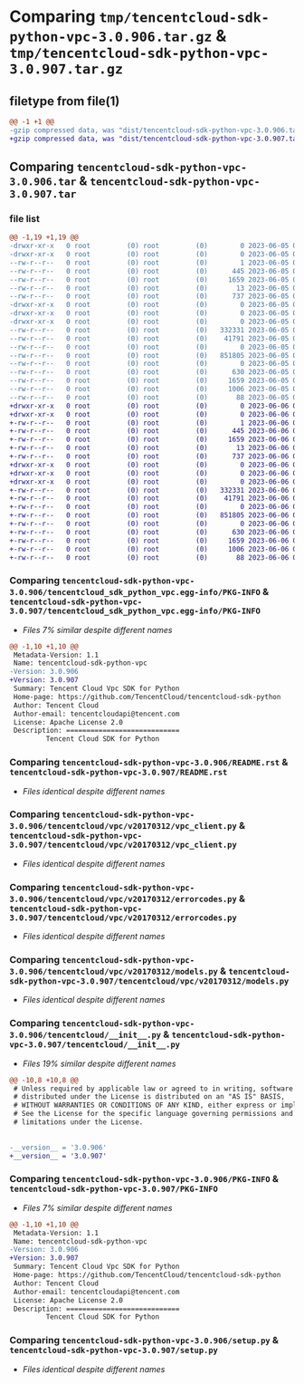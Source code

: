 # Comparing `tmp/tencentcloud-sdk-python-vpc-3.0.906.tar.gz` & `tmp/tencentcloud-sdk-python-vpc-3.0.907.tar.gz`

## filetype from file(1)

```diff
@@ -1 +1 @@
-gzip compressed data, was "dist/tencentcloud-sdk-python-vpc-3.0.906.tar", last modified: Mon Jun  5 00:46:30 2023, max compression
+gzip compressed data, was "dist/tencentcloud-sdk-python-vpc-3.0.907.tar", last modified: Tue Jun  6 02:39:09 2023, max compression
```

## Comparing `tencentcloud-sdk-python-vpc-3.0.906.tar` & `tencentcloud-sdk-python-vpc-3.0.907.tar`

### file list

```diff
@@ -1,19 +1,19 @@
-drwxr-xr-x   0 root         (0) root         (0)        0 2023-06-05 00:46:30.000000 tencentcloud-sdk-python-vpc-3.0.906/
-drwxr-xr-x   0 root         (0) root         (0)        0 2023-06-05 00:46:30.000000 tencentcloud-sdk-python-vpc-3.0.906/tencentcloud_sdk_python_vpc.egg-info/
--rw-r--r--   0 root         (0) root         (0)        1 2023-06-05 00:46:30.000000 tencentcloud-sdk-python-vpc-3.0.906/tencentcloud_sdk_python_vpc.egg-info/dependency_links.txt
--rw-r--r--   0 root         (0) root         (0)      445 2023-06-05 00:46:30.000000 tencentcloud-sdk-python-vpc-3.0.906/tencentcloud_sdk_python_vpc.egg-info/SOURCES.txt
--rw-r--r--   0 root         (0) root         (0)     1659 2023-06-05 00:46:30.000000 tencentcloud-sdk-python-vpc-3.0.906/tencentcloud_sdk_python_vpc.egg-info/PKG-INFO
--rw-r--r--   0 root         (0) root         (0)       13 2023-06-05 00:46:30.000000 tencentcloud-sdk-python-vpc-3.0.906/tencentcloud_sdk_python_vpc.egg-info/top_level.txt
--rw-r--r--   0 root         (0) root         (0)      737 2023-06-05 00:46:30.000000 tencentcloud-sdk-python-vpc-3.0.906/README.rst
-drwxr-xr-x   0 root         (0) root         (0)        0 2023-06-05 00:46:30.000000 tencentcloud-sdk-python-vpc-3.0.906/tencentcloud/
-drwxr-xr-x   0 root         (0) root         (0)        0 2023-06-05 00:46:30.000000 tencentcloud-sdk-python-vpc-3.0.906/tencentcloud/vpc/
-drwxr-xr-x   0 root         (0) root         (0)        0 2023-06-05 00:46:30.000000 tencentcloud-sdk-python-vpc-3.0.906/tencentcloud/vpc/v20170312/
--rw-r--r--   0 root         (0) root         (0)   332331 2023-06-05 00:46:30.000000 tencentcloud-sdk-python-vpc-3.0.906/tencentcloud/vpc/v20170312/vpc_client.py
--rw-r--r--   0 root         (0) root         (0)    41791 2023-06-05 00:46:30.000000 tencentcloud-sdk-python-vpc-3.0.906/tencentcloud/vpc/v20170312/errorcodes.py
--rw-r--r--   0 root         (0) root         (0)        0 2023-06-05 00:46:30.000000 tencentcloud-sdk-python-vpc-3.0.906/tencentcloud/vpc/v20170312/__init__.py
--rw-r--r--   0 root         (0) root         (0)   851805 2023-06-05 00:46:30.000000 tencentcloud-sdk-python-vpc-3.0.906/tencentcloud/vpc/v20170312/models.py
--rw-r--r--   0 root         (0) root         (0)        0 2023-06-05 00:46:30.000000 tencentcloud-sdk-python-vpc-3.0.906/tencentcloud/vpc/__init__.py
--rw-r--r--   0 root         (0) root         (0)      630 2023-06-05 00:46:30.000000 tencentcloud-sdk-python-vpc-3.0.906/tencentcloud/__init__.py
--rw-r--r--   0 root         (0) root         (0)     1659 2023-06-05 00:46:30.000000 tencentcloud-sdk-python-vpc-3.0.906/PKG-INFO
--rw-r--r--   0 root         (0) root         (0)     1006 2023-06-05 00:46:30.000000 tencentcloud-sdk-python-vpc-3.0.906/setup.py
--rw-r--r--   0 root         (0) root         (0)       88 2023-06-05 00:46:30.000000 tencentcloud-sdk-python-vpc-3.0.906/setup.cfg
+drwxr-xr-x   0 root         (0) root         (0)        0 2023-06-06 02:39:09.000000 tencentcloud-sdk-python-vpc-3.0.907/
+drwxr-xr-x   0 root         (0) root         (0)        0 2023-06-06 02:39:09.000000 tencentcloud-sdk-python-vpc-3.0.907/tencentcloud_sdk_python_vpc.egg-info/
+-rw-r--r--   0 root         (0) root         (0)        1 2023-06-06 02:39:09.000000 tencentcloud-sdk-python-vpc-3.0.907/tencentcloud_sdk_python_vpc.egg-info/dependency_links.txt
+-rw-r--r--   0 root         (0) root         (0)      445 2023-06-06 02:39:09.000000 tencentcloud-sdk-python-vpc-3.0.907/tencentcloud_sdk_python_vpc.egg-info/SOURCES.txt
+-rw-r--r--   0 root         (0) root         (0)     1659 2023-06-06 02:39:09.000000 tencentcloud-sdk-python-vpc-3.0.907/tencentcloud_sdk_python_vpc.egg-info/PKG-INFO
+-rw-r--r--   0 root         (0) root         (0)       13 2023-06-06 02:39:09.000000 tencentcloud-sdk-python-vpc-3.0.907/tencentcloud_sdk_python_vpc.egg-info/top_level.txt
+-rw-r--r--   0 root         (0) root         (0)      737 2023-06-06 02:39:09.000000 tencentcloud-sdk-python-vpc-3.0.907/README.rst
+drwxr-xr-x   0 root         (0) root         (0)        0 2023-06-06 02:39:09.000000 tencentcloud-sdk-python-vpc-3.0.907/tencentcloud/
+drwxr-xr-x   0 root         (0) root         (0)        0 2023-06-06 02:39:09.000000 tencentcloud-sdk-python-vpc-3.0.907/tencentcloud/vpc/
+drwxr-xr-x   0 root         (0) root         (0)        0 2023-06-06 02:39:09.000000 tencentcloud-sdk-python-vpc-3.0.907/tencentcloud/vpc/v20170312/
+-rw-r--r--   0 root         (0) root         (0)   332331 2023-06-06 02:39:09.000000 tencentcloud-sdk-python-vpc-3.0.907/tencentcloud/vpc/v20170312/vpc_client.py
+-rw-r--r--   0 root         (0) root         (0)    41791 2023-06-06 02:39:09.000000 tencentcloud-sdk-python-vpc-3.0.907/tencentcloud/vpc/v20170312/errorcodes.py
+-rw-r--r--   0 root         (0) root         (0)        0 2023-06-06 02:39:09.000000 tencentcloud-sdk-python-vpc-3.0.907/tencentcloud/vpc/v20170312/__init__.py
+-rw-r--r--   0 root         (0) root         (0)   851805 2023-06-06 02:39:09.000000 tencentcloud-sdk-python-vpc-3.0.907/tencentcloud/vpc/v20170312/models.py
+-rw-r--r--   0 root         (0) root         (0)        0 2023-06-06 02:39:09.000000 tencentcloud-sdk-python-vpc-3.0.907/tencentcloud/vpc/__init__.py
+-rw-r--r--   0 root         (0) root         (0)      630 2023-06-06 02:39:09.000000 tencentcloud-sdk-python-vpc-3.0.907/tencentcloud/__init__.py
+-rw-r--r--   0 root         (0) root         (0)     1659 2023-06-06 02:39:09.000000 tencentcloud-sdk-python-vpc-3.0.907/PKG-INFO
+-rw-r--r--   0 root         (0) root         (0)     1006 2023-06-06 02:39:09.000000 tencentcloud-sdk-python-vpc-3.0.907/setup.py
+-rw-r--r--   0 root         (0) root         (0)       88 2023-06-06 02:39:09.000000 tencentcloud-sdk-python-vpc-3.0.907/setup.cfg
```

### Comparing `tencentcloud-sdk-python-vpc-3.0.906/tencentcloud_sdk_python_vpc.egg-info/PKG-INFO` & `tencentcloud-sdk-python-vpc-3.0.907/tencentcloud_sdk_python_vpc.egg-info/PKG-INFO`

 * *Files 7% similar despite different names*

```diff
@@ -1,10 +1,10 @@
 Metadata-Version: 1.1
 Name: tencentcloud-sdk-python-vpc
-Version: 3.0.906
+Version: 3.0.907
 Summary: Tencent Cloud Vpc SDK for Python
 Home-page: https://github.com/TencentCloud/tencentcloud-sdk-python
 Author: Tencent Cloud
 Author-email: tencentcloudapi@tencent.com
 License: Apache License 2.0
 Description: ============================
         Tencent Cloud SDK for Python
```

### Comparing `tencentcloud-sdk-python-vpc-3.0.906/README.rst` & `tencentcloud-sdk-python-vpc-3.0.907/README.rst`

 * *Files identical despite different names*

### Comparing `tencentcloud-sdk-python-vpc-3.0.906/tencentcloud/vpc/v20170312/vpc_client.py` & `tencentcloud-sdk-python-vpc-3.0.907/tencentcloud/vpc/v20170312/vpc_client.py`

 * *Files identical despite different names*

### Comparing `tencentcloud-sdk-python-vpc-3.0.906/tencentcloud/vpc/v20170312/errorcodes.py` & `tencentcloud-sdk-python-vpc-3.0.907/tencentcloud/vpc/v20170312/errorcodes.py`

 * *Files identical despite different names*

### Comparing `tencentcloud-sdk-python-vpc-3.0.906/tencentcloud/vpc/v20170312/models.py` & `tencentcloud-sdk-python-vpc-3.0.907/tencentcloud/vpc/v20170312/models.py`

 * *Files identical despite different names*

### Comparing `tencentcloud-sdk-python-vpc-3.0.906/tencentcloud/__init__.py` & `tencentcloud-sdk-python-vpc-3.0.907/tencentcloud/__init__.py`

 * *Files 19% similar despite different names*

```diff
@@ -10,8 +10,8 @@
 # Unless required by applicable law or agreed to in writing, software
 # distributed under the License is distributed on an "AS IS" BASIS,
 # WITHOUT WARRANTIES OR CONDITIONS OF ANY KIND, either express or implied.
 # See the License for the specific language governing permissions and
 # limitations under the License.
 
 
-__version__ = '3.0.906'
+__version__ = '3.0.907'
```

### Comparing `tencentcloud-sdk-python-vpc-3.0.906/PKG-INFO` & `tencentcloud-sdk-python-vpc-3.0.907/PKG-INFO`

 * *Files 7% similar despite different names*

```diff
@@ -1,10 +1,10 @@
 Metadata-Version: 1.1
 Name: tencentcloud-sdk-python-vpc
-Version: 3.0.906
+Version: 3.0.907
 Summary: Tencent Cloud Vpc SDK for Python
 Home-page: https://github.com/TencentCloud/tencentcloud-sdk-python
 Author: Tencent Cloud
 Author-email: tencentcloudapi@tencent.com
 License: Apache License 2.0
 Description: ============================
         Tencent Cloud SDK for Python
```

### Comparing `tencentcloud-sdk-python-vpc-3.0.906/setup.py` & `tencentcloud-sdk-python-vpc-3.0.907/setup.py`

 * *Files identical despite different names*

